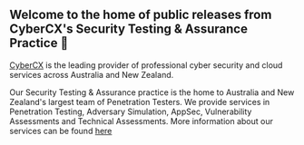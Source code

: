 ## Welcome to the home of public releases from CyberCX's Security Testing & Assurance Practice 👋

[CyberCX](https://cybercx.com.au/) is the leading provider of professional cyber security and cloud services across Australia and New Zealand.

Our Security Testing & Assurance practice is the home to Australia and New Zealand's largest team of Penetration Testers. We provide services in Penetration Testing, Adversary Simulation, AppSec, Vulnerability Assessments and Technical Assessments. More information about our services can be found [here](https://cybercx.com.au/solutions/security-testing-and-assurance/) 




